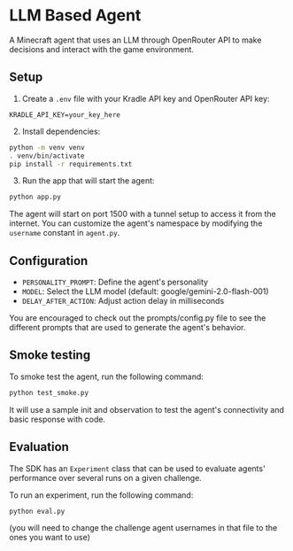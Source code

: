 # LLM Based Agent

A Minecraft agent that uses an LLM through OpenRouter API to make decisions and interact with the game environment.

## Setup

1. Create a `.env` file with your Kradle API key and OpenRouter API key:
```
KRADLE_API_KEY=your_key_here
```

2. Install dependencies:
```bash
python -m venv venv
. venv/bin/activate
pip install -r requirements.txt
```

3. Run the app that will start the agent:
```bash
python app.py
```

The agent will start on port 1500 with a tunnel setup to access it from the internet. You can customize the agent's namespace by modifying the `username` constant in `agent.py`.

## Configuration

- `PERSONALITY_PROMPT`: Define the agent's personality
- `MODEL`: Select the LLM model (default: google/gemini-2.0-flash-001)
- `DELAY_AFTER_ACTION`: Adjust action delay in milliseconds

You are encouraged to check out the prompts/config.py file to see the different prompts that are used to generate the agent's behavior.

## Smoke testing

To smoke test the agent, run the following command:
```bash
python test_smoke.py
```

It will use a sample init and observation to test the agent's connectivity and basic response with code.  

## Evaluation

The SDK has an `Experiment` class that can be used to evaluate agents' performance over several runs on a given challenge. 

To run an experiment, run the following command:
```bash
python eval.py
```

(you will need to change the challenge agent usernames in that file to the ones you want to use)